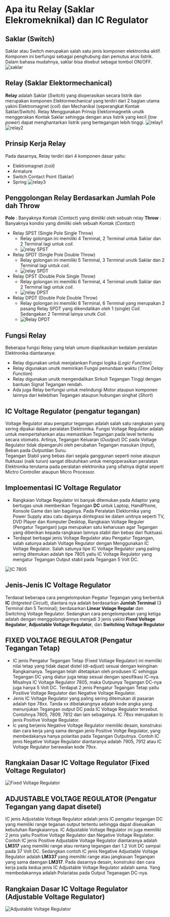 # Apa itu Relay (Saklar Elekromeknikal) dan IC Regulator

## Saklar (Switch)

Saklar atau Switch merupakan salah satu jenis komponen elektronika aktif. Komponen ini berfungsi sebagai penghubung dan pemutus arus listrik. Dalam bahasa mudahnya, saklar bisa disebut sebagai tombol ON/OFF.
![saklar](img/saklar.png)

## Relay (Saklar Elektormechanical)

**Relay** adalah Saklar (*Switch*) yang dioperasikan secara listrik dan merupakan komponen Elektormechanical yang terdiri dari 2 bagian utama yakini Elektromagnet (*coil*) dan Mechanikal (seperangkat Kontak Saklar/Switch). Relay Menggunakan Prinsip Elektormagnetik unutk menggerakan Kontak Saklar sehingga dengan arus listrik yang kecil (*low power*) dapat menghantarkan listrik yang bertegangan lebih tinggi.
![relay1](img/relay1.png)
![relay2](img/relay2.png)

## Prinsip Kerja Relay

Pada dasarnya, Relay terdiri dari 4 komponen dasar yaitu:

- Elektromagnet *(coil)*
- Armature
- Switch Contact Point (Saklar)
- Spring
![relay3](img/ralay3.jpg)

## Penggolongan Relay Berdasarkan Jumlah Pole dah Throw

**Pole** : Banyaknya Kontak (*Contact*) yang dimiliki oleh sebuah relay
**Throw** : Banyaknya kondisi yang dimiliki oleh sebuah Kontak (*Contact*)

- Relay SPST (Single Pole Single Throw)
  - Relay golongan ini memiliki 4 Terminal, 2 Terminal untuk Saklar dan 2 Terminal lagi untuk *coil*.
  - ![relay SPST](img/relay1.png)
- Relay SPDT (Single Pole Double Throw)
  - Relay golongan ini memiliki 5 Terminal, 3 Terminal unutk Saklar dan 2 Terminal lagi untuk *coil*.
  - ![relay SPDT](img/relay4.png)
- Relay DPST (Double Pole Single Throw)
  - Relay golongan ini memiliki 6 Terminal, 4 Ternimal unutk Saklar dan 2 Terminal lagi untuk *coil*.
  - ![relay DPST](img/relay5.png)
- Relay DPDT (Double Pole Double Throw)
  - Relay golongan ini memiliki 8 Terminal, 6 Terminal yang merupakan 2 pasang Relay SPDT yang dikendalikan oleh 1 (single) *Coil*. Sedangakan 2 Terminal lainya unutk *Coil*.
  - ![Relay DPDT](img/relay6.png)

## Fungsi Relay

Beberapa fungsi Relay yang telah umum diaplikasikan kedalam peralatan Elektronika diantaranya:

- Relay digunakan untuk menjalankan Fungsi logika (*Logic Function*)
- Relay digunakan unutk memirikan Fungsi penundaan waktu (*Time Delay Function*)
- Relay digunakan unutk mengendalikan Sirkuit Tegangan Tinggi dengan bantuan Signal Tegangan rendah.
- Ada juga Relay berfungsi untuk melindungi Motor ataupun komponen lainnya dari kelebihan Tegangan ataupun hubungan singhat (*Short*)

## IC Voltage Regulator (pengatur tegangan)

Voltage Regulator atau pengatur tegangan adalah salah satu rangkaian yang sering dipakai dalam peralatan Elektronika. Fungsi Voltage Regulator adalah untuk mempertahankan atau memastikan Tegangan pada level tertentu secara otomatis. Artinya, Tegangan Keluaran (*Ouutput*) DC pada Voltage Regulator tidak dipengaruhi oleh perubahan Tegangan masukan (*Input*), Beban pada *Output*dan Sunu.\
Tegangan Stabil yang bebas dari segala ganggunan seperti noise ataupun fluktuasi (naik turun) sangat dibutuhkan untuk mengoperasikan peralatan Elektronika terutama pada peralatan elektronika yang sifatnya digital seperti Mictro Controller ataupun Micro Processor.

## Imploementasi IC Voltage Regulator

- Rangkaian Voltage Regulator ini banyak ditemukan pada Adaptor yang bertugas unuk memberikan Tegangan **DC** untuk Laptop, HandPhone, Konsole Game dan lain bagainya. Pada Peralatan Elektornika yang Power Supply atau catu dayanya diintegrasi ke dalam unitnya seperti TV, DVD Player dan Komputer Desktop, Rangkaian Voltage Reguler (Pengatur Tegangan) juga merupakan satu keharusan agar Tegangan yang diberikan kepada rangkaian lainnya stabil dan bebas dari fluktuasi.
- Terdapat berbagai jenis Voltage Regulator atau Pengatur Tegangan, salah satunya adalah Voltage Regulator dengan Menggunakan IC Voltage Regulator. Salah satunya tipe IC Voltage Regulator yang paling sering ditemukan adalah tipe 7805 yaitu IC Voltage Regulator yang mengatur Tegangan Output stabil pada Tegangan 5 Volt DC.

![IC 7805](img/IC.png)

## Jenis-Jenis IC Voltage Regulator

Terdaoat beberapa cara pengelompokan Pegatur Tegangan yang berbentuk **IC** (*Intgreted Circuit*), diantara nya adalah berdasarkan **Jumlah Terminal** (3 Terminal dan 5 Terminal); berdasarkan **Linear Volage Regular** dan Switching Voltage Regulator. Sedangkan cara pengelompokan yang ketiga adalah dengan menggolongkannya menjadi 3 jenis yakini **Fixed Voltage Regulator**, **Adjustable Voltage Regulator**, dan **Switching Voltage Regulator**

## FIXED VOLTAGE REGULATOR (Pengatur Tegangan Tetap)

- IC jenis Pengatur Tegangan Tetap (Fixed Voltage Regulator) ini memiliki nilai tetap yang tidak dapat distel (di-adjust) sesuai dengan keinginan Rangkainanya. Tegangan telah ditetapkan oleh produsen IC sehingga Tegangan DC yang diatur juga tetap sesuai dengan spesifikasi IC-nya. Misalnya IC Voltage Regulator 7805, maka Outpunya Tegangan DC-nya juga hanya 5 Volt DC. Terdapat 2 jenis Pengatur Tegangan Tetap yaitu Positive Voltage Regulator dan Negative Voltage Regulator.
- Jenis IC Voltage Regulator yang paling sering ditemukan di pasaran adalah tipe 78xx. Tanda xx dibelakangnya adalah kode angka yang menunjukan Tegangan output DC pada IC Voltage Regulator tersebut. Contohnya 7805, 7809, 7812 dan lain sebagainya. IC 78xx merupakan Ic jenis Positive Voltage Regulator.
- Ic yang berjenis Negative Voltage Regulator memiliki desain, konstruksi dan cara kerja yang sama dengan jenis Positive Voltge Regulator, yang membedakanya hanya polaritas pada Tegangan Outputnya. Contoh IC jenis Negative Voltage Regulator diantaranya adalah 7905, 7912 atau IC Voltage Regulator berawalan kode 79xx.

## Rangkaian Dasar IC Voltage Regulator (Fixed Voltage Regulator)

![Fixed Voltage Regulator](img/FixedVoltageRegulator.jpg)

## ADJUSTABLE VOLTAGE REGULATOR (Pengatur Tegangan yang dapat disetel)

IC jenis Adjustable Voltage Regulator adalah jenis IC pengatur tegangan DC yang memiliki range teganan output tertentu sehingga dapat diseuaikan kebutuhan Rangkaiannya. IC Adjustable Voltage Regulator ini juga memiliki 2 jenis yaitu Positive Voltage Regulator dan Negative Voltage Regulator. Contoh IC jenis Positive Adjustable Voltage Regulator diantaranya adalah **LM317** yang memiliki range atau rentang tegangan dari 1.2 Volt DC sampai pada 37 Volt DC. Sedangkan contoh IC jenis Negative Adjustable Voltage Regulator adalah **LM337** yang memiliki range atau jangkauan Tegangan yang sama daengan **LM317**. Pada dasarnya desain, konstruksi dan cara kerja pada kedua jenis IC Adjustable Voltage Regulator adalah sama. Yang membedakannya adalah Polariatas pada Output Teganagan DC-nya.


## Rangkaian Dasar IC Voltage Regulator (Adjustable Voltage Regulator)

![Adjustable Voltage Regulator](img/AdjustableVoltageRegulator.jpg)
